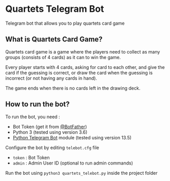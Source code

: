 # Quartets Telegram Bot
Telegram bot that allows you to play quartets card game

## What is Quartets Card Game?
Quartets card game is a game where the players need to collect as many groups (consists of 4 cards) as it can
to win the game.

Every player starts with 4 cards, asking for card to each other, and give the card if the guessing
is correct, or draw the card when the guessing is incorrect (or not having any cards in hand).

The game ends when there is no cards left in the drawing deck.

## How to run the bot?
To run the bot, you need :
- Bot Token (get it from [@BotFather](http://telegram.me/BotFather))
- Python 3 (tested using version 3.6)
- [Python Telegram Bot](https://github.com/python-telegram-bot/python-telegram-bot) module (tested using version 13.5)

Configure the bot by editing `telebot.cfg` file
- `token` : Bot Token
- `admin` : Admin User ID (optional to run admin commands)

Run the bot using `python3 quartets_telebot.py` inside the project folder
